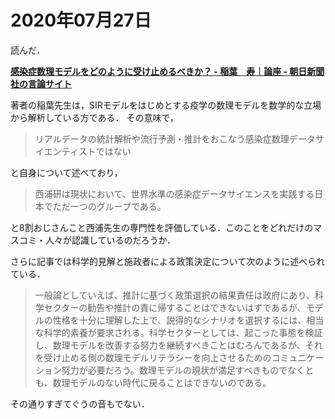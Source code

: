 # 2020年07月27日 



読んだ．


**[感染症数理モデルをどのように受け止めるべきか？ - 稲葉　寿｜論座 - 朝日新聞社の言論サイト](https://webronza.asahi.com/science/articles/2020072100004.html?page=1)**


著者の稲葉先生は，SIRモデルをはじめとする疫学の数理モデルを数学的な立場から解析している方である．
その意味で，

>リアルデータの統計解析や流行予測・推計をおこなう感染症数理データサイエンティストではない

と自身について述べており，


> 西浦研は現状において、世界水準の感染症データサイエンスを実践する日本でただ一つのグループである。


と8割おじさんこと西浦先生の専門性を評価している．このことをどれだけのマスコミ・人々が認識しているのだろうか．


さらに記事では科学的見解と施政者による政策決定について次のように述べられている．


>一般論としていえば、推計に基づく政策選択の結果責任は政府にあり、科学セクターの勧告や推計の責に帰することはできないはずであるが、モデルの性格を十分に理解した上で、説得的なシナリオを選択するには、相当な科学的素養が要求される。科学セクターとしては、起こった事態を検証し、数理モデルを改善する努力を継続すべきことはむろんであるが、それを受け止める側の数理モデルリテラシーを向上させるためのコミュニケーション努力が必要だろう。数理モデルの現状が満足すべきものでなくとも、数理モデルのない時代に戻ることはできないのである。


その通りすぎてぐうの音もでない．